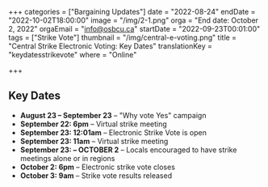 +++
categories = ["Bargaining Updates"]
date = "2022-08-24"
endDate = "2022-10-02T18:00:00"
image = "/img/2-1.png"
orga = "End date: October 2, 2022"
orgaEmail = "info@osbcu.ca"
startDate = "2022-09-23T00:01:00"
tags = ["Strike Vote"]
thumbnail = "/img/central-e-voting.png"
title = "Central Strike Electronic Voting: Key Dates"
translationKey = "keydatesstrikevote"
where = "Online"

+++

## Key Dates
- **August 23 – September 23** – "Why vote Yes" campaign
- **September 22: 6pm** – Virtual strike meeting
- **September 23: 12:01am** – Electronic Strike Vote is open
- **September 23: 11am** – Virtual strike meeting
- **September 23: – OCTOBER 2** – Locals encouraged to have strike meetings alone or in regions
- **October 2: 6pm** – Electronic strike vote closes
- **October 3: 9am** – Strike vote results released
